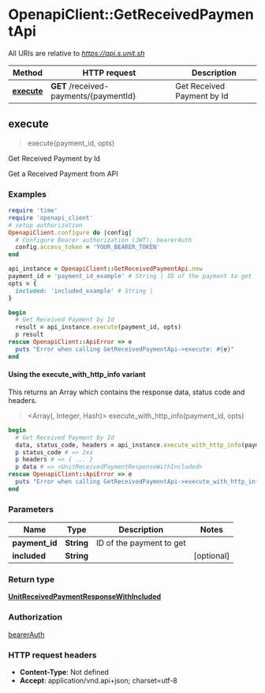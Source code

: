 # OpenapiClient::GetReceivedPaymentApi

All URIs are relative to *https://api.s.unit.sh*

| Method | HTTP request | Description |
| ------ | ------------ | ----------- |
| [**execute**](GetReceivedPaymentApi.md#execute) | **GET** /received-payments/{paymentId} | Get Received Payment by Id |


## execute

> <UnitReceivedPaymentResponseWithIncluded> execute(payment_id, opts)

Get Received Payment by Id

Get a Received Payment from API 

### Examples

```ruby
require 'time'
require 'openapi_client'
# setup authorization
OpenapiClient.configure do |config|
  # Configure Bearer authorization (JWT): bearerAuth
  config.access_token = 'YOUR_BEARER_TOKEN'
end

api_instance = OpenapiClient::GetReceivedPaymentApi.new
payment_id = 'payment_id_example' # String | ID of the payment to get
opts = {
  included: 'included_example' # String | 
}

begin
  # Get Received Payment by Id
  result = api_instance.execute(payment_id, opts)
  p result
rescue OpenapiClient::ApiError => e
  puts "Error when calling GetReceivedPaymentApi->execute: #{e}"
end
```

#### Using the execute_with_http_info variant

This returns an Array which contains the response data, status code and headers.

> <Array(<UnitReceivedPaymentResponseWithIncluded>, Integer, Hash)> execute_with_http_info(payment_id, opts)

```ruby
begin
  # Get Received Payment by Id
  data, status_code, headers = api_instance.execute_with_http_info(payment_id, opts)
  p status_code # => 2xx
  p headers # => { ... }
  p data # => <UnitReceivedPaymentResponseWithIncluded>
rescue OpenapiClient::ApiError => e
  puts "Error when calling GetReceivedPaymentApi->execute_with_http_info: #{e}"
end
```

### Parameters

| Name | Type | Description | Notes |
| ---- | ---- | ----------- | ----- |
| **payment_id** | **String** | ID of the payment to get |  |
| **included** | **String** |  | [optional] |

### Return type

[**UnitReceivedPaymentResponseWithIncluded**](UnitReceivedPaymentResponseWithIncluded.md)

### Authorization

[bearerAuth](../README.md#bearerAuth)

### HTTP request headers

- **Content-Type**: Not defined
- **Accept**: application/vnd.api+json; charset=utf-8

